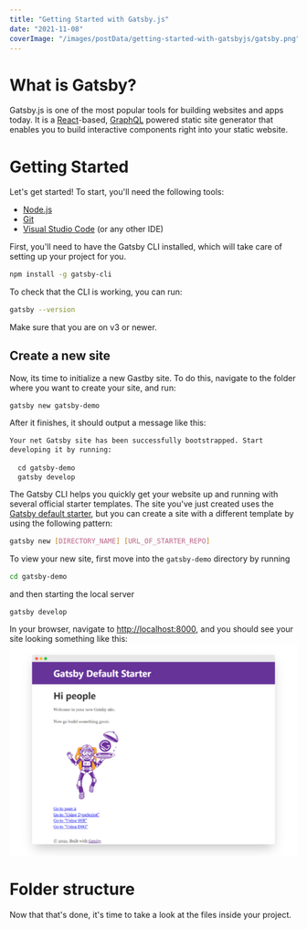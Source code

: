 ```yaml
---
title: "Getting Started with Gatsby.js"
date: "2021-11-08"
coverImage: "/images/postData/getting-started-with-gatsbyjs/gatsby.png"
---
```


# What is Gatsby?
Gatsby.js is one of the most popular tools for building websites and apps today. It is a [React](https://reactjs.org/)-based, [GraphQL](https://graphql.org/) powered static site generator that enables you to build interactive components right into your static website. 

# Getting Started
Let's get started! To start, you'll need the following tools:
- [Node.js](https://nodejs.dev/)
- [Git](https://www.atlassian.com/git/tutorials/install-git)
- [Visual Studio Code](https://code.visualstudio.com/) (or any other IDE)

First, you'll need to have the Gatsby CLI installed, which will take care of setting up your project for you. 
```bash
npm install -g gatsby-cli
```
To check that the CLI is working, you can run:
```bash
gatsby --version
```
Make sure that you are on v3 or newer. 

## Create a new site
Now, its time to initialize a new Gastby site. To do this, navigate to the folder where you want to create your site, and run:
```text
gatsby new gatsby-demo
```

After it finishes, it should output a message like this:
```text
Your net Gatsby site has been successfully bootstrapped. Start developing it by running:

  cd gatsby-demo
  gatsby develop

```

The Gatsby CLI helps you quickly get your website up and running with several official starter templates. The site you've just created uses the [Gatsby default starter](https://github.com/gatsbyjs/gatsby-starter-default), but you can create a site with a different template by using the following pattern: 
```bash
gatsby new [DIRECTORY_NAME] [URL_OF_STARTER_REPO]
```

To view your new site, first move into the `gatsby-demo` directory by running
```bash
cd gatsby-demo
```
and then starting the local server
```bash
gatsby develop
```

In your browser, navigate to [http://localhost:8000](http://localhost:8000), and you should see your site looking something like this:
![Gatsby Default Starter](/images/postData/getting-started-with-gatsbyjs/gatsby-default-starter.png)

# Folder structure
Now that that's done, it's time to take a look at the files inside your project. 
